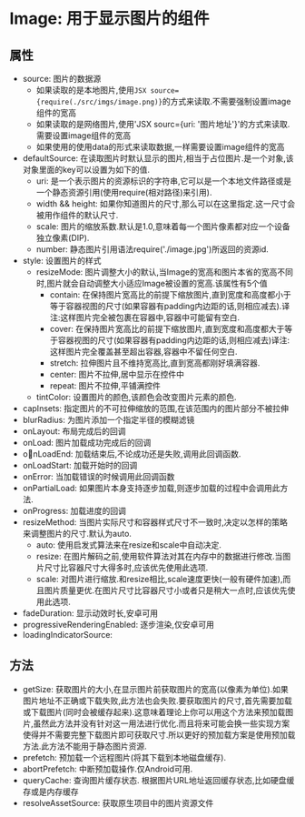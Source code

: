 # Image: 用于显示图片的组件

## 属性

* source: 图片的数据源
  * 如果读取的是本地图片,使用`JSX source={require(./src/imgs/image.png)}`的方式来读取.不需要强制设置image组件的宽高
  * 如果读取的是网络图片,使用'JSX sourc={uri: '图片地址'}'的方式来读取.需要设置image组件的宽高
  * 如果使用的使用data的形式来读取数据,一样需要设置image组件的宽高
* defaultSource: 在读取图片时默认显示的图片,相当于占位图片.是一个对象,该对象里面的key可以设置为如下的值.
  * uri: 是一个表示图片的资源标识的字符串,它可以是一个本地文件路径或是一个静态资源引用(使用require(相对路径)来引用).
  * width && height: 如果你知道图片的尺寸,那么可以在这里指定.这一尺寸会被用作<Image/>组件的默认尺寸.
  * scale: 图片的缩放系数.默认是1.0,意味着每一个图片像素都对应一个设备独立像素(DIP).
  * number: 静态图片引用语法require('./image.jpg')所返回的资源id.
* style: 设置图片的样式
  * resizeMode: 图片调整大小的默认,当Image的宽高和图片本省的宽高不同时,图片就会自动调整大小适应Image被设置的宽高.该属性有5个值
    * contain: 在保持图片宽高比的前提下缩放图片,直到宽度和高度都小于等于容器视图的尺寸(如果容器有padding内边距的话,则相应减去).译注:这样图片完全被包裹在容器中,容器中可能留有空白.
    * cover: 在保持图片宽高比的前提下缩放图片,直到宽度和高度都大于等于容器视图的尺寸(如果容器有padding内边距的话,则相应减去)译注:这样图片完全覆盖甚至超出容器,容器中不留任何空白.
    * stretch: 拉伸图片且不维持宽高比,直到宽高都刚好填满容器.
    * center: 图片不拉伸,居中显示在控件中
    * repeat: 图片不拉伸,平铺满控件
  * tintColor: 设置图片的颜色,该颜色会改变图片元素的颜色.
* capInsets: 指定图片的不可拉伸缩放的范围,在该范围内的图片部分不被拉伸
* blurRadius: 为图片添加一个指定半径的模糊滤镜
* onLayout: 布局完成后的回调
* onLoad: 图片加载成功完成后的回调
* onLoadEnd: 加载结束后,不论成功还是失败,调用此回调函数.
* onLoadStart: 加载开始时的回调
* onError: 当加载错误的时候调用此回调函数
* onPartialLoad: 如果图片本身支持逐步加载,则逐步加载的过程中会调用此方法.
* onProgress: 加载进度的回调
* resizeMethod: 当图片实际尺寸和容器样式尺寸不一致时,决定以怎样的策略来调整图片的尺寸.默认为auto.
  * auto: 使用启发式算法来在resize和scale中自动决定.
  * resize: 在图片解码之前,使用软件算法对其在内存中的数据进行修改.当图片尺寸比容器尺寸大得多时,应该优先使用此选项.
  * scale: 对图片进行缩放.和resize相比,scale速度更快(一般有硬件加速),而且图片质量更优.在图片尺寸比容器尺寸小或者只是稍大一点时,应该优先使用此选项.
* fadeDuration: 显示动效时长,安卓可用
* progressiveRenderingEnabled: 逐步渲染,仅安卓可用
* loadingIndicatorSource:

## 方法

* getSize: 获取图片的大小,在显示图片前获取图片的宽高(以像素为单位).如果图片地址不正确或下载失败,此方法也会失败.要获取图片的尺寸,首先需要加载或下载图片(同时会被缓存起来).这意味着理论上你可以用这个方法来预加载图片,虽然此方法并没有针对这一用法进行优化.而且将来可能会换一些实现方案使得并不需要完整下载图片即可获取尺寸.所以更好的预加载方案是使用预加载方法.此方法不能用于静态图片资源.
* prefetch: 预加载一个远程图片(将其下载到本地磁盘缓存).
* abortPrefetch: 中断预加载操作.仅Android可用.
* queryCache: 查询图片缓存状态. 根据图片URL地址返回缓存状态,比如硬盘缓存或是内存缓存
* resolveAssetSource: 获取原生项目中的图片资源文件
